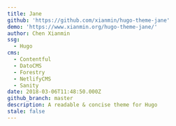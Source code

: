 ```yaml
---
title: Jane
github: 'https://github.com/xianmin/hugo-theme-jane'
demo: 'https://www.xianmin.org/hugo-theme-jane/'
author: Chen Xianmin
ssg:
  - Hugo
cms:
  - Contentful
  - DatoCMS
  - Forestry
  - NetlifyCMS
  - Sanity
date: 2018-03-06T11:48:50.000Z
github_branch: master
description: A readable & concise theme for Hugo
stale: false
---
```

